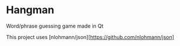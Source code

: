 # Hangman
Word/phrase guessing game made in Qt

This project uses [nlohmann/json][https://github.com/nlohmann/json]
